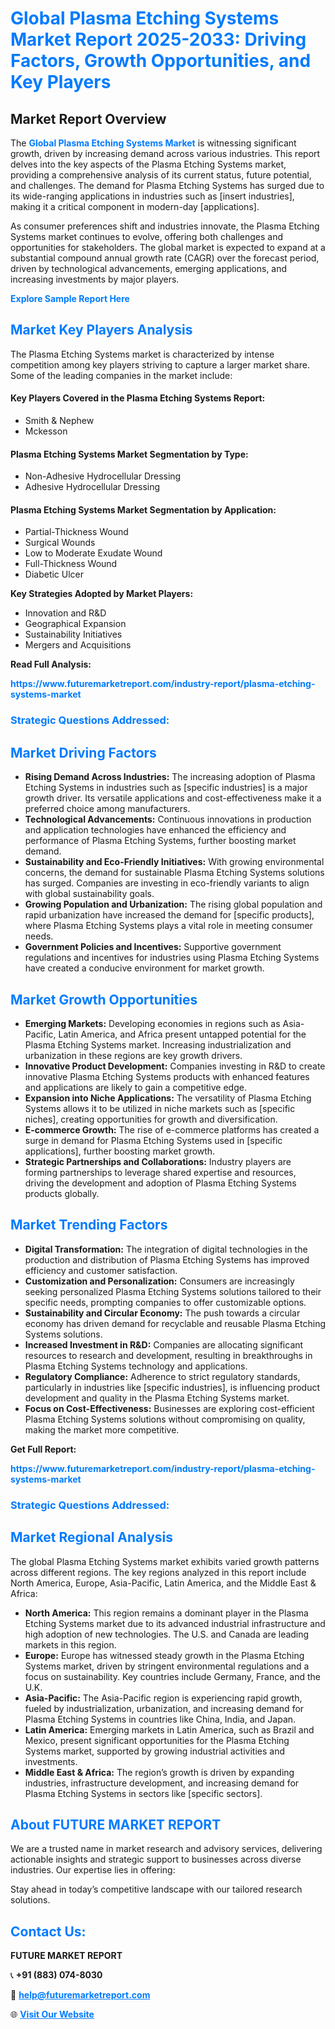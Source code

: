 <h1 style="color: #007BFF;">Global Plasma Etching Systems Market Report 2025-2033: Driving Factors, Growth Opportunities, and Key Players</h1>

<section id="overview">
<h2>Market Report Overview</h2>
<p>The <a href="https://www.futuremarketreport.com/industry-report/plasma-etching-systems-market" style="color: #007BFF; text-decoration: none;"><strong>Global Plasma Etching Systems Market</strong></a> is witnessing significant growth, driven by increasing demand across various industries. This report delves into the key aspects of the Plasma Etching Systems market, providing a comprehensive analysis of its current status, future potential, and challenges. The demand for Plasma Etching Systems has surged due to its wide-ranging applications in industries such as [insert industries], making it a critical component in modern-day [applications].</p>
<p>As consumer preferences shift and industries innovate, the Plasma Etching Systems market continues to evolve, offering both challenges and opportunities for stakeholders. The global market is expected to expand at a substantial compound annual growth rate (CAGR) over the forecast period, driven by technological advancements, emerging applications, and increasing investments by major players.</p>
</section>

<section id="overview">
<p><a href="https://www.futuremarketreport.com/request-sample/reportId=33942" style="color: #007BFF; text-decoration: none;"><strong>Explore Sample Report Here</strong></a></p>
</section>

<section id="key-players">
<h2 style="color: #007BFF;">Market Key Players Analysis</h2>
<p>The Plasma Etching Systems market is characterized by intense competition among key players striving to capture a larger market share. Some of the leading companies in the market include:</p>
<h4>Key Players Covered in the Plasma Etching Systems Report:</h4>
<ul><li>Smith &amp; Nephew</li><li>Mckesson</li></ul>
<h4>Plasma Etching Systems Market Segmentation by Type:</h4>
<ul><li>Non-Adhesive Hydrocellular Dressing</li><li>Adhesive Hydrocellular Dressing</li></ul>

<h4>Plasma Etching Systems Market Segmentation by Application:</h4>
<ul><li>Partial-Thickness Wound</li><li>Surgical Wounds</li><li>Low to Moderate Exudate Wound</li><li>Full-Thickness Wound</li><li>Diabetic Ulcer</li></ul>
<p><strong>Key Strategies Adopted by Market Players:</strong></p>
<ul>
<li>Innovation and R&D</li>
<li>Geographical Expansion</li>
<li>Sustainability Initiatives</li>
<li>Mergers and Acquisitions</li>
</ul>
</section>

<section>
<p><strong>Read Full Analysis: </strong></p><a href="https://www.futuremarketreport.com/industry-report/plasma-etching-systems-market" style="color: #007BFF; text-decoration: none;"><strong>https://www.futuremarketreport.com/industry-report/plasma-etching-systems-market</strong></a>
<h3 style="color: #007BFF;">Strategic Questions Addressed:</h3>
</section>

<section id="driving-factors">
<h2 style="color: #007BFF;">Market Driving Factors</h2>
<ul>
<li><strong>Rising Demand Across Industries:</strong> The increasing adoption of Plasma Etching Systems in industries such as [specific industries] is a major growth driver. Its versatile applications and cost-effectiveness make it a preferred choice among manufacturers.</li>
<li><strong>Technological Advancements:</strong> Continuous innovations in production and application technologies have enhanced the efficiency and performance of Plasma Etching Systems, further boosting market demand.</li>
<li><strong>Sustainability and Eco-Friendly Initiatives:</strong> With growing environmental concerns, the demand for sustainable Plasma Etching Systems solutions has surged. Companies are investing in eco-friendly variants to align with global sustainability goals.</li>
<li><strong>Growing Population and Urbanization:</strong> The rising global population and rapid urbanization have increased the demand for [specific products], where Plasma Etching Systems plays a vital role in meeting consumer needs.</li>
<li><strong>Government Policies and Incentives:</strong> Supportive government regulations and incentives for industries using Plasma Etching Systems have created a conducive environment for market growth.</li>
</ul>
</section>

<section id="growth-opportunities">
<h2 style="color: #007BFF;">Market Growth Opportunities</h2>
<ul>
<li><strong>Emerging Markets:</strong> Developing economies in regions such as Asia-Pacific, Latin America, and Africa present untapped potential for the Plasma Etching Systems market. Increasing industrialization and urbanization in these regions are key growth drivers.</li>
<li><strong>Innovative Product Development:</strong> Companies investing in R&D to create innovative Plasma Etching Systems products with enhanced features and applications are likely to gain a competitive edge.</li>
<li><strong>Expansion into Niche Applications:</strong> The versatility of Plasma Etching Systems allows it to be utilized in niche markets such as [specific niches], creating opportunities for growth and diversification.</li>
<li><strong>E-commerce Growth:</strong> The rise of e-commerce platforms has created a surge in demand for Plasma Etching Systems used in [specific applications], further boosting market growth.</li>
<li><strong>Strategic Partnerships and Collaborations:</strong> Industry players are forming partnerships to leverage shared expertise and resources, driving the development and adoption of Plasma Etching Systems products globally.</li>
</ul>
</section>

<section id="trending-factors">
<h2 style="color: #007BFF;">Market Trending Factors</h2>
<ul>
<li><strong>Digital Transformation:</strong> The integration of digital technologies in the production and distribution of Plasma Etching Systems has improved efficiency and customer satisfaction.</li>
<li><strong>Customization and Personalization:</strong> Consumers are increasingly seeking personalized Plasma Etching Systems solutions tailored to their specific needs, prompting companies to offer customizable options.</li>
<li><strong>Sustainability and Circular Economy:</strong> The push towards a circular economy has driven demand for recyclable and reusable Plasma Etching Systems solutions.</li>
<li><strong>Increased Investment in R&D:</strong> Companies are allocating significant resources to research and development, resulting in breakthroughs in Plasma Etching Systems technology and applications.</li>
<li><strong>Regulatory Compliance:</strong> Adherence to strict regulatory standards, particularly in industries like [specific industries], is influencing product development and quality in the Plasma Etching Systems market.</li>
<li><strong>Focus on Cost-Effectiveness:</strong> Businesses are exploring cost-efficient Plasma Etching Systems solutions without compromising on quality, making the market more competitive.</li>
</ul>
</section>

<section>
<p><strong>Get Full Report: </strong></p><a href="https://www.futuremarketreport.com/industry-report/plasma-etching-systems-market" style="color: #007BFF; text-decoration: none;"><strong>https://www.futuremarketreport.com/industry-report/plasma-etching-systems-market</strong></a>
<h3 style="color: #007BFF;">Strategic Questions Addressed:</h3>
</section>


<section id="regional-analysis">
<h2 style="color: #007BFF;">Market Regional Analysis</h2>
<p>The global Plasma Etching Systems market exhibits varied growth patterns across different regions. The key regions analyzed in this report include North America, Europe, Asia-Pacific, Latin America, and the Middle East & Africa:</p>
<ul>
<li><strong>North America:</strong> This region remains a dominant player in the Plasma Etching Systems market due to its advanced industrial infrastructure and high adoption of new technologies. The U.S. and Canada are leading markets in this region.</li>
<li><strong>Europe:</strong> Europe has witnessed steady growth in the Plasma Etching Systems market, driven by stringent environmental regulations and a focus on sustainability. Key countries include Germany, France, and the U.K.</li>
<li><strong>Asia-Pacific:</strong> The Asia-Pacific region is experiencing rapid growth, fueled by industrialization, urbanization, and increasing demand for Plasma Etching Systems in countries like China, India, and Japan.</li>
<li><strong>Latin America:</strong> Emerging markets in Latin America, such as Brazil and Mexico, present significant opportunities for the Plasma Etching Systems market, supported by growing industrial activities and investments.</li>
<li><strong>Middle East & Africa:</strong> The region’s growth is driven by expanding industries, infrastructure development, and increasing demand for Plasma Etching Systems in sectors like [specific sectors].</li>
</ul>
</section>

<footer>
<h2 style="color: #007BFF;">About FUTURE MARKET REPORT</h2>
<p>We are a trusted name in market research and advisory services, delivering actionable insights and strategic support to businesses across diverse industries. Our expertise lies in offering:</p>

<p>Stay ahead in today’s competitive landscape with our tailored research solutions.</p>

<h2 style="color: #007BFF;">Contact Us:</h2>
<p><strong>FUTURE MARKET REPORT</strong></p>
<p>📞 <strong>+91 (883) 074-8030</strong></p>
<p>📧 <strong><a href="mailto:help@futuremarketreport.com" style="color: #007BFF;">help@futuremarketreport.com</a></strong></p>
<p>🌐 <strong><a href="https://www.futuremarketreport.com/" style="color: #007BFF;">Visit Our Website</a></strong></p>
</footer>